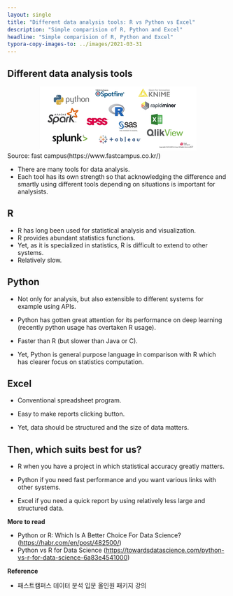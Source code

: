 ```yaml
---
layout: single
title: "Different data analysis tools: R vs Python vs Excel"
description: "Simple comparision of R, Python and Excel"
headline: "Simple comparision of R, Python and Excel"
typora-copy-images-to: ../images/2021-03-31
---
```





## Different data analysis tools

<center><img src="/images/2021-03-31/1.png"></center>
Source: fast campus(https://www.fastcampus.co.kr/)

* There are many tools for data analysis. 
* Each tool has its own strength so that acknowledging the difference and smartly using different tools depending on situations is important for analysists.

 
## R

* R has long been used for statistical analysis and visualization.
* R provides abundant statistics functions.
* Yet, as it is specialized in statistics, R is difficult to extend to other systems.
* Relatively slow.

 
## Python

* Not only for analysis, but also extensible to different systems for example using APIs.

* Python has gotten great attention for its performance on deep learning (recently python usage has overtaken R usage).

* Faster than R (but slower than Java or C).

* Yet, Python is general purpose language in comparison with R which has clearer focus on statistics computation.

 

## Excel

* Conventional spreadsheet program.

* Easy to make reports clicking button.

* Yet, data should be structured and the size of data matters.

 

## Then, which suits best for us?

* R when you have a project in which statistical accuracy greatly matters.

* Python if you need fast performance and you want various links with other systems.

* Excel if you need a quick report by using relatively less large and structured data.

 
 
 
 

**More to read**
- Python or R: Which Is A Better Choice For Data Science? (https://habr.com/en/post/482500/)
- Python vs R for Data Science (https://towardsdatascience.com/python-vs-r-for-data-science-6a83e4541000)


**Reference**
- 패스트캠퍼스 데이터 분석 입문 올인원 패키지 강의
